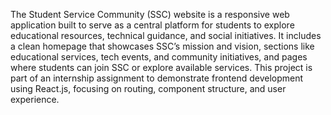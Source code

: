 The Student Service Community (SSC) website is a responsive web application built to serve as a central platform for students to explore educational resources, technical guidance, and social initiatives. It includes a clean homepage that showcases SSC’s mission and vision, sections like educational services, tech events, and community initiatives, and pages where students can join SSC or explore available services. This project is part of an internship assignment to demonstrate frontend development using React.js, focusing on routing, component structure, and user experience.
